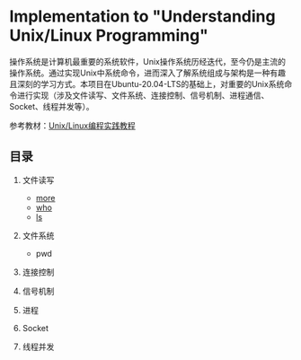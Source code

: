 # Implementation to "Understanding Unix/Linux Programming"

操作系统是计算机最重要的系统软件，Unix操作系统历经迭代，至今仍是主流的操作系统。通过实现Unix中系统命令，进而深入了解系统组成与架构是一种有趣且深刻的学习方式。本项目在Ubuntu-20.04-LTS的基础上，对重要的Unix系统命令进行实现（涉及文件读写、文件系统、连接控制、信号机制、进程通信、Socket、线程并发等）。

参考教材：[Unix/Linux编程实践教程](https://book.douban.com/subject/1219329/)

## 目录

1. 文件读写
    - [more](./src/more)
    - [who](./src/who)
    - [ls](./src/ls)


2. 文件系统
    - pwd

3. 连接控制

4. 信号机制

5. 进程

6. Socket 

7. 线程并发

